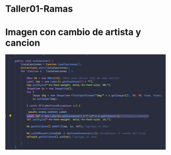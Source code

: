 # Taller01-Ramas


# Imagen con cambio de artista y cancion

![Imagen de cambios Jairo](TopMusical\img\cambioCancionArtista.png)

